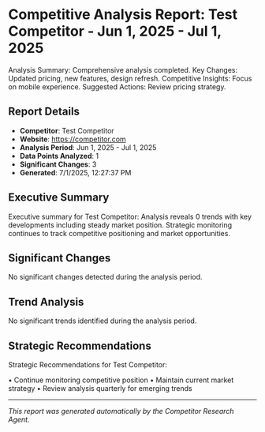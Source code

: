 # Competitive Analysis Report: Test Competitor - Jun 1, 2025 - Jul 1, 2025

Analysis Summary: Comprehensive analysis completed.
Key Changes: Updated pricing, new features, design refresh.
Competitive Insights: Focus on mobile experience.
Suggested Actions: Review pricing strategy.

## Report Details

- **Competitor**: Test Competitor
- **Website**: https://competitor.com
- **Analysis Period**: Jun 1, 2025 - Jul 1, 2025
- **Data Points Analyzed**: 1
- **Significant Changes**: 3
- **Generated**: 7/1/2025, 12:27:37 PM

## Executive Summary

Executive summary for Test Competitor: Analysis reveals 0 trends with key developments including steady market position. Strategic monitoring continues to track competitive positioning and market opportunities.

## Significant Changes

No significant changes detected during the analysis period.

## Trend Analysis

No significant trends identified during the analysis period.

## Strategic Recommendations

Strategic Recommendations for Test Competitor:

• Continue monitoring competitive position
• Maintain current market strategy
• Review analysis quarterly for emerging trends

---

*This report was generated automatically by the Competitor Research Agent.*
